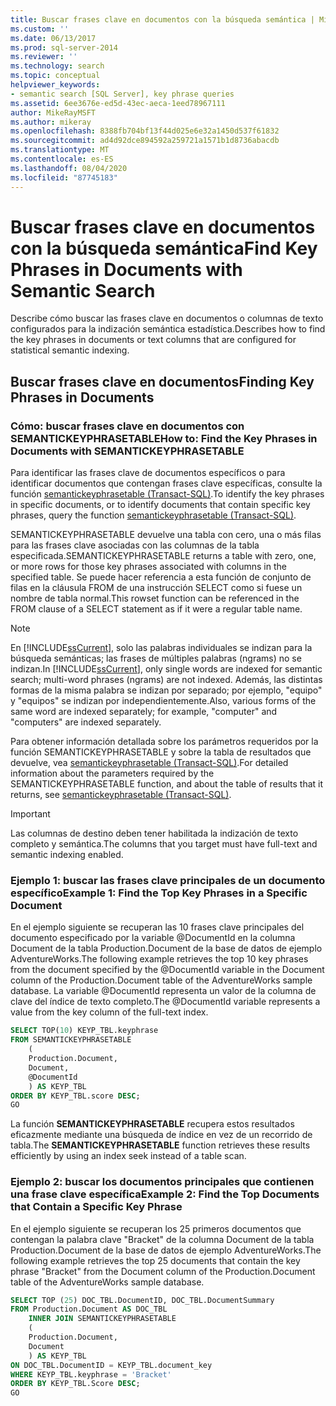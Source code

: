 ```yaml
---
title: Buscar frases clave en documentos con la búsqueda semántica | Microsoft Docs
ms.custom: ''
ms.date: 06/13/2017
ms.prod: sql-server-2014
ms.reviewer: ''
ms.technology: search
ms.topic: conceptual
helpviewer_keywords:
- semantic search [SQL Server], key phrase queries
ms.assetid: 6ee3676e-ed5d-43ec-aeca-1eed78967111
author: MikeRayMSFT
ms.author: mikeray
ms.openlocfilehash: 8388fb704bf13f44d025e6e32a1450d537f61832
ms.sourcegitcommit: ad4d92dce894592a259721a1571b1d8736abacdb
ms.translationtype: MT
ms.contentlocale: es-ES
ms.lasthandoff: 08/04/2020
ms.locfileid: "87745183"
---
```

# <a name="find-key-phrases-in-documents-with-semantic-search"></a><span data-ttu-id="5156b-102">Buscar frases clave en documentos con la búsqueda semántica</span><span class="sxs-lookup"><span data-stu-id="5156b-102">Find Key Phrases in Documents with Semantic Search</span></span>
  <span data-ttu-id="5156b-103">Describe cómo buscar las frases clave en documentos o columnas de texto configurados para la indización semántica estadística.</span><span class="sxs-lookup"><span data-stu-id="5156b-103">Describes how to find the key phrases in documents or text columns that are configured for statistical semantic indexing.</span></span>  
  
##  <a name="finding-key-phrases-in-documents"></a><a name="BasicsQueryKey"></a><span data-ttu-id="5156b-104">Buscar frases clave en documentos</span><span class="sxs-lookup"><span data-stu-id="5156b-104">Finding Key Phrases in Documents</span></span>  
  
###  <a name="how-to-find-the-key-phrases-in-documents-with-semantickeyphrasetable"></a><a name="howtofind"></a><span data-ttu-id="5156b-105">Cómo: buscar frases clave en documentos con SEMANTICKEYPHRASETABLE</span><span class="sxs-lookup"><span data-stu-id="5156b-105">How to: Find the Key Phrases in Documents with SEMANTICKEYPHRASETABLE</span></span>  
 <span data-ttu-id="5156b-106">Para identificar las frases clave de documentos específicos o para identificar documentos que contengan frases clave específicas, consulte la función [semantickeyphrasetable &#40;Transact-SQL&#41;](/sql/relational-databases/system-functions/semantickeyphrasetable-transact-sql).</span><span class="sxs-lookup"><span data-stu-id="5156b-106">To identify the key phrases in specific documents, or to identify documents that contain specific key phrases, query the function [semantickeyphrasetable &#40;Transact-SQL&#41;](/sql/relational-databases/system-functions/semantickeyphrasetable-transact-sql).</span></span>  
  
 <span data-ttu-id="5156b-107">SEMANTICKEYPHRASETABLE devuelve una tabla con cero, una o más filas para las frases clave asociadas con las columnas de la tabla especificada.</span><span class="sxs-lookup"><span data-stu-id="5156b-107">SEMANTICKEYPHRASETABLE returns a table with zero, one, or more rows for those key phrases associated with columns in the specified table.</span></span> <span data-ttu-id="5156b-108">Se puede hacer referencia a esta función de conjunto de filas en la cláusula FROM de una instrucción SELECT como si fuese un nombre de tabla normal.</span><span class="sxs-lookup"><span data-stu-id="5156b-108">This rowset function can be referenced in the FROM clause of a SELECT statement as if it were a regular table name.</span></span>  
  
> [!NOTE]  
>  <span data-ttu-id="5156b-109">En [!INCLUDE[ssCurrent](../../includes/sscurrent-md.md)], solo las palabras individuales se indizan para la búsqueda semánticas; las frases de múltiples palabras (ngrams) no se indizan.</span><span class="sxs-lookup"><span data-stu-id="5156b-109">In [!INCLUDE[ssCurrent](../../includes/sscurrent-md.md)], only single words are indexed for semantic search; multi-word phrases (ngrams) are not indexed.</span></span> <span data-ttu-id="5156b-110">Además, las distintas formas de la misma palabra se indizan por separado; por ejemplo, "equipo" y "equipos" se indizan por independientemente.</span><span class="sxs-lookup"><span data-stu-id="5156b-110">Also, various forms of the same word are indexed separately; for example, "computer" and "computers" are indexed separately.</span></span>  
  
 <span data-ttu-id="5156b-111">Para obtener información detallada sobre los parámetros requeridos por la función SEMANTICKEYPHRASETABLE y sobre la tabla de resultados que devuelve, vea [semantickeyphrasetable &#40;Transact-SQL&#41;](/sql/relational-databases/system-functions/semantickeyphrasetable-transact-sql).</span><span class="sxs-lookup"><span data-stu-id="5156b-111">For detailed information about the parameters required by the SEMANTICKEYPHRASETABLE function, and about the table of results that it returns, see [semantickeyphrasetable &#40;Transact-SQL&#41;](/sql/relational-databases/system-functions/semantickeyphrasetable-transact-sql).</span></span>  
  
> [!IMPORTANT]  
>  <span data-ttu-id="5156b-112">Las columnas de destino deben tener habilitada la indización de texto completo y semántica.</span><span class="sxs-lookup"><span data-stu-id="5156b-112">The columns that you target must have full-text and semantic indexing enabled.</span></span>  
  
###  <a name="example-1-find-the-top-key-phrases-in-a-specific-document"></a><a name="HowToTopPhrases"></a><span data-ttu-id="5156b-113">Ejemplo 1: buscar las frases clave principales de un documento específico</span><span class="sxs-lookup"><span data-stu-id="5156b-113">Example 1: Find the Top Key Phrases in a Specific Document</span></span>  
 <span data-ttu-id="5156b-114">En el ejemplo siguiente se recuperan las 10 frases clave principales del documento especificado por la variable @DocumentId en la columna Document de la tabla Production.Document de la base de datos de ejemplo AdventureWorks.</span><span class="sxs-lookup"><span data-stu-id="5156b-114">The following example retrieves the top 10 key phrases from the document specified by the @DocumentId variable in the Document column of the Production.Document table of the AdventureWorks sample database.</span></span> <span data-ttu-id="5156b-115">La variable @DocumentId representa un valor de la columna de clave del índice de texto completo.</span><span class="sxs-lookup"><span data-stu-id="5156b-115">The @DocumentId variable represents a value from the key column of the full-text index.</span></span>  
  
```sql  
SELECT TOP(10) KEYP_TBL.keyphrase  
FROM SEMANTICKEYPHRASETABLE  
    (  
    Production.Document,  
    Document,  
    @DocumentId  
    ) AS KEYP_TBL  
ORDER BY KEYP_TBL.score DESC;  
GO  
```  
  
 <span data-ttu-id="5156b-116">La función **SEMANTICKEYPHRASETABLE** recupera estos resultados eficazmente mediante una búsqueda de índice en vez de un recorrido de tabla.</span><span class="sxs-lookup"><span data-stu-id="5156b-116">The **SEMANTICKEYPHRASETABLE** function retrieves these results efficiently by using an index seek instead of a table scan.</span></span>  
  
###  <a name="example-2-find-the-top-documents-that-contain-a-specific-key-phrase"></a><a name="HowToTopDocuments"></a><span data-ttu-id="5156b-117">Ejemplo 2: buscar los documentos principales que contienen una frase clave específica</span><span class="sxs-lookup"><span data-stu-id="5156b-117">Example 2: Find the Top Documents that Contain a Specific Key Phrase</span></span>  
 <span data-ttu-id="5156b-118">En el ejemplo siguiente se recuperan los 25 primeros documentos que contengan la palabra clave "Bracket" de la columna Document de la tabla Production.Document de la base de datos de ejemplo AdventureWorks.</span><span class="sxs-lookup"><span data-stu-id="5156b-118">The following example retrieves the top 25 documents that contain the key phrase "Bracket" from the Document column of the Production.Document table of the AdventureWorks sample database.</span></span>  
  
```sql  
SELECT TOP (25) DOC_TBL.DocumentID, DOC_TBL.DocumentSummary  
FROM Production.Document AS DOC_TBL  
    INNER JOIN SEMANTICKEYPHRASETABLE  
    (  
    Production.Document,  
    Document  
    ) AS KEYP_TBL  
ON DOC_TBL.DocumentID = KEYP_TBL.document_key  
WHERE KEYP_TBL.keyphrase = 'Bracket'  
ORDER BY KEYP_TBL.Score DESC;  
GO  
```  
  
  
